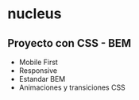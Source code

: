 # nucleus

## Proyecto con CSS - BEM

- Mobile First
- Responsive
- Estandar BEM
- Animaciones y transiciones CSS

